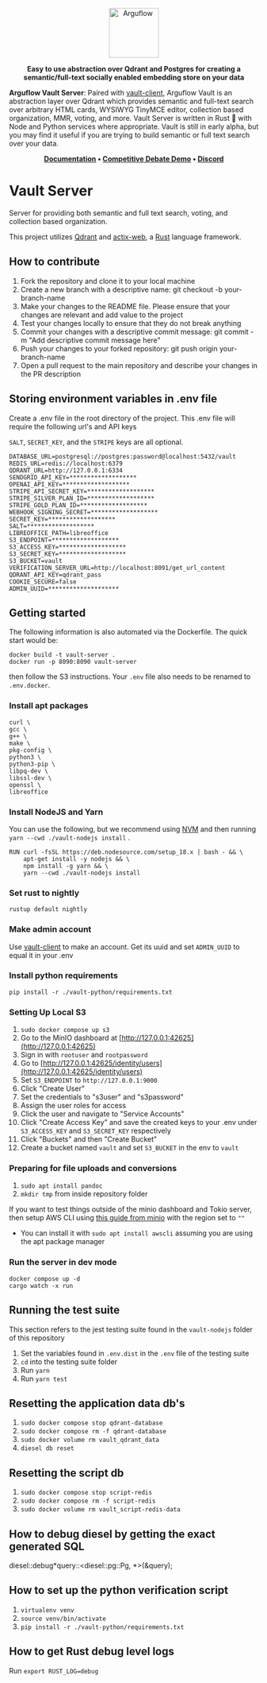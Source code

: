 <p align="center">
  <img height="100" src="https://raw.githubusercontent.com/arguflow/blog/5ef439020707b0e27bf901c8f6b4fb1f487a78d4/apps/frontend/public/assets/horizontal-logo.svg" alt="Arguflow">
</p>

<p align="center">
    <b>Easy to use abstraction over Qdrant and Postgres for creating a semantic/full-text socially enabled embedding store on your data</b>
</p>

**Arguflow Vault Server**: Paired with [vault-client](https://github.com/arguflow/vault-client), Arguflow Vault is an abstraction layer over Qdrant which provides semantic and full-text search over arbitrary HTML cards, WYSIWYG TinyMCE editor, collection based organization, MMR, voting, and more. Vault Server is written in Rust 🦀 with Node and Python services where appropriate. Vault is still in early alpha, but you may find it useful if you are trying to build semantic or full text search over your data.

<p align="center">
<strong><a href="https://docs.arguflow.ai">Documentation</a> • <a href="https://vault.arguflow.ai">Competitive Debate Demo</a> • <a href="https://discord.gg/CuJVfgZf54">Discord</a>

</strong>
</p>

# Vault Server

Server for providing both semantic and full text search, voting, and collection based organization.

This project utilizes [Qdrant](https://qdrant.tech/) and [actix-web](https://actix.rs), a [Rust](https://www.rust-lang.org) language framework.

## How to contribute

1. Fork the repository and clone it to your local machine
2. Create a new branch with a descriptive name: git checkout -b your-branch-name
3. Make your changes to the README file. Please ensure that your changes are relevant and add value to the project
4. Test your changes locally to ensure that they do not break anything
5. Commit your changes with a descriptive commit message: git commit -m "Add descriptive commit message here"
6. Push your changes to your forked repository: git push origin your-branch-name
7. Open a pull request to the main repository and describe your changes in the PR description

## Storing environment variables in .env file

Create a .env file in the root directory of the project. This .env file will require the following url's and API keys

`SALT`, `SECRET_KEY`, and the `STRIPE` keys are all optional.

```
DATABASE_URL=postgresql://postgres:password@localhost:5432/vault
REDIS_URL=redis://localhost:6379
QDRANT_URL=http://127.0.0.1:6334
SENDGRID_API_KEY=*******************
OPENAI_API_KEY=*******************
STRIPE_API_SECRET_KEY=*******************
STRIPE_SILVER_PLAN_ID=*******************
STRIPE_GOLD_PLAN_ID=*******************
WEBHOOK_SIGNING_SECRET=*******************
SECRET_KEY=*******************
SALT=*******************
LIBREOFFICE_PATH=libreoffice
S3_ENDPOINT=*******************
S3_ACCESS_KEY=*******************
S3_SECRET_KEY=*******************
S3_BUCKET=vault
VERIFICATION_SERVER_URL=http://localhost:8091/get_url_content
QDRANT_API_KEY=qdrant_pass
COOKIE_SECURE=false
ADMIN_UUID=********************
```

## Getting started

The following information is also automated via the Dockerfile. The quick start would be:

```
docker build -t vault-server .
docker run -p 8090:8090 vault-server
```

then follow the S3 instructions. Your `.env` file also needs to be renamed to `.env.docker`.

### Install apt packages

```
curl \
gcc \
g++ \
make \
pkg-config \
python3 \
python3-pip \
libpq-dev \
libssl-dev \
openssl \
libreoffice
```

### Install NodeJS and Yarn

You can use the following, but we recommend using [NVM](https://github.com/nvm-sh/nvm) and then running `yarn --cwd ./vault-nodejs install` .

```
RUN curl -fsSL https://deb.nodesource.com/setup_18.x | bash - && \
    apt-get install -y nodejs && \
    npm install -g yarn && \
    yarn --cwd ./vault-nodejs install
```

### Set rust to nightly

`rustup default nightly`

### Make admin account

Use [vault-client](https://github.com/arguflow/vault-client) to make an account. Get its uuid and set `ADMIN_UUID` to equal it in your .env

### Install python requirements

`pip install -r ./vault-python/requirements.txt`

### Setting Up Local S3

1. `sudo docker compose up s3`
2. Go to the MinIO dashboard at [http://127.0.0.1:42625](http://127.0.0.1:42625)
3. Sign in with `rootuser` and `rootpassword`
4. Go to [http://127.0.0.1:42625/identity/users](http://127.0.0.1:42625/identity/users)
5. Set `S3_ENDPOINT` to `http://127.0.0.1:9000`
6. Click "Create User"
7. Set the credentials to "s3user" and "s3password"
8. Assign the user roles for access
9. Click the user and navigate to "Service Accounts"
10. Click "Create Access Key" and save the created keys to your .env under `S3_ACCESS_KEY` and `S3_SECRET_KEY` respectively
11. Click "Buckets" and then "Create Bucket"
12. Create a bucket named `vault` and set `S3_BUCKET` in the env to `vault`

### Preparing for file uploads and conversions

1. `sudo apt install pandoc`
2. `mkdir tmp` from inside repository folder

If you want to test things outside of the minio dashboard and Tokio server, then setup AWS CLI using [this guide from minio](https://min.io/docs/minio/linux/integrations/aws-cli-with-minio.html) with the region set to `""`

- You can install it with `sudo apt install awscli` assuming you are using the apt package manager

### Run the server in dev mode

```
docker compose up -d
cargo watch -x run
```

## Running the test suite

This section refers to the jest testing suite found in the `vault-nodejs` folder of this repository

1. Set the variables found in `.env.dist` in the `.env` file of the testing suite
2. `cd` into the testing suite folder
3. Run `yarn`
4. Run `yarn test`

## Resetting the application data db's

1. `sudo docker compose stop qdrant-database`
2. `sudo docker compose rm -f qdrant-database`
3. `sudo docker volume rm vault_qdrant_data`
4. `diesel db reset`

## Resetting the script db

1. `sudo docker compose stop script-redis`
2. `sudo docker compose rm -f script-redis`
3. `sudo docker volume rm vault_script-redis-data`

## How to debug diesel by getting the exact generated SQL

diesel::debug*query::<diesel::pg::Pg, *>(&query);

## How to set up the python verification script

1. `virtualenv venv`
2. `source venv/bin/activate`
3. `pip install -r ./vault-python/requirements.txt`

## How to get Rust debug level logs

Run `export RUST_LOG=debug`
